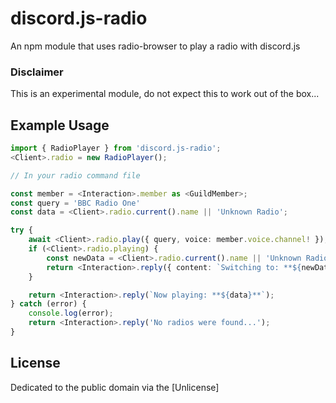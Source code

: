# discord.js-radio

An npm module that uses radio-browser to play a radio with discord.js

### Disclaimer

This is an experimental module, do not expect this to work out of the box...

## Example Usage

```ts
import { RadioPlayer } from 'discord.js-radio';
<Client>.radio = new RadioPlayer();

// In your radio command file

const member = <Interaction>.member as <GuildMember>;
const query = 'BBC Radio One'
const data = <Client>.radio.current().name || 'Unknown Radio';

try {
	await <Client>.radio.play({ query, voice: member.voice.channel! });
	if (<Client>.radio.playing) {
		const newData = <Client>.radio.current().name || 'Unknown Radio';
		return <Interaction>.reply({ content: `Switching to: **${newData}** from **${data}**` });
	}

	return <Interaction>.reply(`Now playing: **${data}**`);
} catch (error) {
	console.log(error);
	return <Interaction>.reply('No radios were found...');
}
```

## License

Dedicated to the public domain via the [Unlicense]

